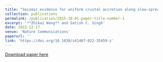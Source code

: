 ```yaml
---
title: "Seismic evidence for uniform crustal accretion along slow-spreading ridges in the equatorial Atlantic Ocean"
collection: publications
permalink: /publication/2015-10-01-paper-title-number-1
excerpt: '**Zhikai Wang** and Satish C. Singh'
date: 2022-12-17
venue: 'Nature Communications'
paperurl: ''
link: 'https://doi.org/10.1038/s41467-022-35459-z'
---
```

[Download paper here](https://doi.org/10.1038/s41467-022-35459-z)
